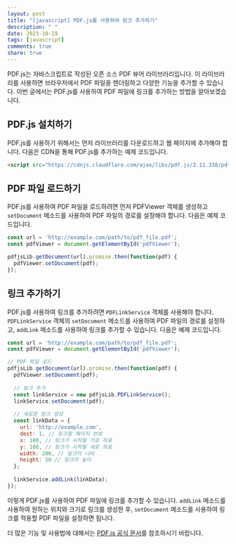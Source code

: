 ```yaml
---
layout: post
title: "[javascript] PDF.js를 사용하여 링크 추가하기"
description: " "
date: 2023-10-19
tags: [javascript]
comments: true
share: true
---
```


PDF.js는 자바스크립트로 작성된 오픈 소스 PDF 뷰어 라이브러리입니다. 이 라이브러리를 사용하면 브라우저에서 PDF 파일을 렌더링하고 다양한 기능을 추가할 수 있습니다. 이번 글에서는 PDF.js를 사용하여 PDF 파일에 링크를 추가하는 방법을 알아보겠습니다.

## PDF.js 설치하기

PDF.js를 사용하기 위해서는 먼저 라이브러리를 다운로드하고 웹 페이지에 추가해야 합니다. 다음은 CDN을 통해 PDF.js를 추가하는 예제 코드입니다.

```html
<script src="https://cdnjs.cloudflare.com/ajax/libs/pdf.js/2.11.338/pdf.min.js"></script>
```

## PDF 파일 로드하기

PDF.js를 사용하여 PDF 파일을 로드하려면 먼저 PDFViewer 객체를 생성하고 `setDocument` 메소드를 사용하여 PDF 파일의 경로를 설정해야 합니다. 다음은 예제 코드입니다.

```javascript
const url = 'http://example.com/path/to/pdf_file.pdf';
const pdfViewer = document.getElementById('pdfViewer');

pdfjsLib.getDocument(url).promise.then(function(pdf) {
  pdfViewer.setDocument(pdf);
});
```

## 링크 추가하기

PDF.js를 사용하여 링크를 추가하려면 `PDFLinkService` 객체를 사용해야 합니다. `PDFLinkService` 객체의 `setDocument` 메소드를 사용하여 PDF 파일의 경로를 설정하고, `addLink` 메소드를 사용하여 링크를 추가할 수 있습니다. 다음은 예제 코드입니다.

```javascript
const url = 'http://example.com/path/to/pdf_file.pdf';
const pdfViewer = document.getElementById('pdfViewer');

// PDF 파일 로드
pdfjsLib.getDocument(url).promise.then(function(pdf) {
  pdfViewer.setDocument(pdf);
  
  // 링크 추가
  const linkService = new pdfjsLib.PDFLinkService();
  linkService.setDocument(pdf);
  
  // 새로운 링크 생성
  const linkData = {
    url: 'http://example.com',
    dest: 1, // 링크할 페이지 번호
    x: 100, // 링크가 시작될 가로 좌표
    y: 100, // 링크가 시작될 세로 좌표
    width: 200, // 링크의 너비
    height: 50 // 링크의 높이
  };
  
  linkService.addLink(linkData);
});
```

이렇게 PDF.js를 사용하여 PDF 파일에 링크를 추가할 수 있습니다. `addLink` 메소드를 사용하여 원하는 위치와 크기로 링크를 생성한 후, `setDocument` 메소드를 사용하여 링크를 적용할 PDF 파일을 설정하면 됩니다.

더 많은 기능 및 사용법에 대해서는 [PDF.js 공식 문서](https://mozilla.github.io/pdf.js/)를 참조하시기 바랍니다.